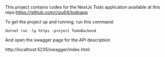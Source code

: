 This project contains codes for the NextJs Todo application available at this repo:https://github.com/cizu64/todoapp

To get the project up and running, run this command:

```
dotnet run -lp https -project TodoBackend
```

And open the swagger page for the API description

http://localhost:5235/swagger/index.html

